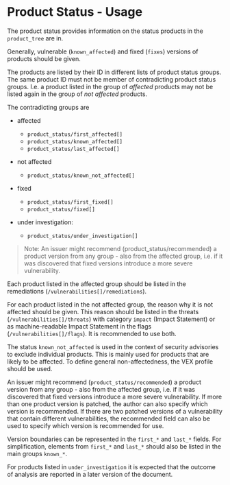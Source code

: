 # Product Status - Usage

The product status provides information on the status products in the `product_tree` are in.

Generally, vulnerable (`known_affected`) and fixed (`fixes`) versions of products should be given.

The products are listed by their ID in different lists of product status groups.
The same product ID must not be member of contradicting product status groups.
I.e. a product listed in the group of _affected_ products may not be listed again in the group of _not affected_ products.

The contradicting groups are

* affected

  * `product_status/first_affected[]`
  * `product_status/known_affected[]`
  * `product_status/last_affected[]`

* not affected

  * `product_status/known_not_affected[]`

* fixed

  * `product_status/first_fixed[]`
  * `product_status/fixed[]`

* under investigation:

  * `product_status/under_investigation[]`

> Note: An issuer might recommend (product_status/recommended) a product version from any group - also from the
> affected group, i.e. if it was discovered that fixed versions introduce a more severe vulnerability.

Each product listed in the affected group should be listed in the remediations (`/vulnerabilities[]/remediations`).

For each product listed in the not affected group, the reason why it is not affected should be given.
This reason should be listed in the threats (`/vulnerabilities[]/threats`) with category `impact` (Impact Statement) or as machine-readable Impact Statement in the flags (`/vulnerabilities[]/flags`).
It is recommended to use both.

The status `known_not_affected` is used in the context of security advisories to exclude individual products. This is mainly used for products that are likely to be affected.
To define general non-affectedness, the VEX profile should be used.

An issuer might recommend (`product_status/recommended`) a product version from any group - also from the affected group, i.e. if it was discovered that fixed versions introduce a more severe vulnerability.
If more than one product version is patched, the author can also specify which version is recommended.
If there are two patched versions of a vulnerability that contain different vulnerabilities, the recommended field can also be used to specify which version is recommended for use.

Version boundaries can be represented in the `first_*` and `last_*` fields.
For simplification, elements from `first_*` and `last_*` should also be listed in the main groups `known_*`.

For products listed in `under_investigation` it is expected that the outcome of analysis are reported in a later version of the document.
